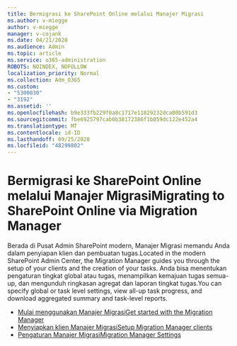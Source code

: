 ```yaml
---
title: Bermigrasi ke SharePoint Online melalui Manajer Migrasi
ms.author: v-miegge
author: v-miegge
manager: v-cojank
ms.date: 04/21/2020
ms.audience: Admin
ms.topic: article
ms.service: o365-administration
ROBOTS: NOINDEX, NOFOLLOW
localization_priority: Normal
ms.collection: Adm_O365
ms.custom:
- "5300030"
- "3192"
ms.assetid: ''
ms.openlocfilehash: b9e333fb229f0a8c1717e11829232dca80b591d3
ms.sourcegitcommit: fbe6925797cab0b38172386f1b059dc122e452a4
ms.translationtype: MT
ms.contentlocale: id-ID
ms.lasthandoff: 09/25/2020
ms.locfileid: "48299802"
---
```

# <a name="migrating-to-sharepoint-online-via-migration-manager"></a><span data-ttu-id="2d575-102">Bermigrasi ke SharePoint Online melalui Manajer Migrasi</span><span class="sxs-lookup"><span data-stu-id="2d575-102">Migrating to SharePoint Online via Migration Manager</span></span>

<span data-ttu-id="2d575-103">Berada di Pusat Admin SharePoint modern, Manajer Migrasi memandu Anda dalam penyiapan klien dan pembuatan tugas.</span><span class="sxs-lookup"><span data-stu-id="2d575-103">Located in the modern SharePoint Admin Center, the Migration Manager guides you through the setup of your clients and the creation of your tasks.</span></span> <span data-ttu-id="2d575-104">Anda bisa menentukan pengaturan tingkat global atau tugas, menampilkan kemajuan tugas semua-up, dan mengunduh ringkasan agregat dan laporan tingkat tugas.</span><span class="sxs-lookup"><span data-stu-id="2d575-104">You can specify global or task level settings, view all-up task progress, and download aggregated summary and task-level reports.</span></span>

* [<span data-ttu-id="2d575-105">Mulai menggunakan Manajer Migrasi</span><span class="sxs-lookup"><span data-stu-id="2d575-105">Get started with the Migration Manager</span></span>](https://docs.microsoft.com/sharepointmigration/mm-get-started)
* [<span data-ttu-id="2d575-106">Menyiapkan klien Manajer Migrasi</span><span class="sxs-lookup"><span data-stu-id="2d575-106">Setup Migration Manager clients</span></span>](https://docs.microsoft.com/sharepointmigration/mm-setup-clients)
* [<span data-ttu-id="2d575-107">Pengaturan Manajer Migrasi</span><span class="sxs-lookup"><span data-stu-id="2d575-107">Migration Manager Settings</span></span>](https://docs.microsoft.com/sharepointmigration/mm-settings)